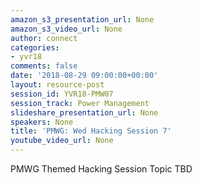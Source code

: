 ```yaml
---
amazon_s3_presentation_url: None
amazon_s3_video_url: None
author: connect
categories:
- yvr18
comments: false
date: '2018-08-29 09:00:00+00:00'
layout: resource-post
session_id: YVR18-PMW07
session_track: Power Management
slideshare_presentation_url: None
speakers: None
title: 'PMWG: Wed Hacking Session 7'
youtube_video_url: None
---
```


PMWG Themed Hacking Session Topic TBD
